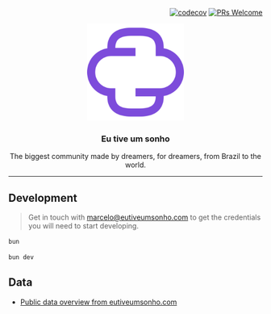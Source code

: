 <div align="right">

[![codecov](https://codecov.io/gh/eutiveumsonho/eutiveumsonho/branch/main/graph/badge.svg?token=E0233QY1CP)](https://codecov.io/gh/eutiveumsonho/eutiveumsonho)
[![PRs Welcome](https://img.shields.io/badge/PRs-welcome-brightgreen.svg?style=flat-square)](https://makeapullrequest.com)

</div>

<p align="center">
  <img alt="Eu tive um sonho" src="https://raw.githubusercontent.com/eutiveumsonho/.github/main/profile/assets/logo-512x512.png" height="192" width="192" />
  <h3 align="center">Eu tive um sonho</h3>
  <p align="center">The biggest community made by dreamers, for dreamers, from Brazil to the world.</p>
</p>

---

## Development

> Get in touch with marcelo@eutiveumsonho.com to get the credentials you will need to start developing.

```sh
bun
```

```sh
bun dev
```

## Data

- [Public data overview from eutiveumsonho.com](https://charts.mongodb.com/charts-eutiveumsonho-bwwsj/public/dashboards/6338cd66-f9a9-47a6-8cb8-bb7033b24350)
